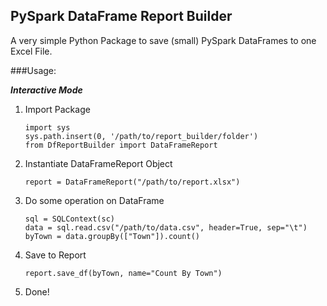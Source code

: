 ## PySpark DataFrame Report Builder

A very simple Python Package to save (small) PySpark DataFrames to one Excel File.

###Usage:

_**Interactive Mode**_

1. Import Package

	```
	import sys
	sys.path.insert(0, '/path/to/report_builder/folder')
	from DfReportBuilder import DataFrameReport
	```
2. Instantiate DataFrameReport Object

	```
	report = DataFrameReport("/path/to/report.xlsx")
	```
3. Do some operation on DataFrame

	```
	sql = SQLContext(sc)
	data = sql.read.csv("/path/to/data.csv", header=True, sep="\t")
	byTown = data.groupBy(["Town"]).count()
	```
4. Save to Report

	```
	report.save_df(byTown, name="Count By Town")
	```
5. Done!